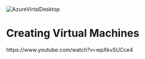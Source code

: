 ![AzureVirtalDesktop](https://github.com/user-attachments/assets/9e8926eb-3efa-499d-a091-ca507fc13508)
<h1>Creating Virtual Machines</h1>
https://www.youtube.com/watch?v=wpXkvSUCce4
